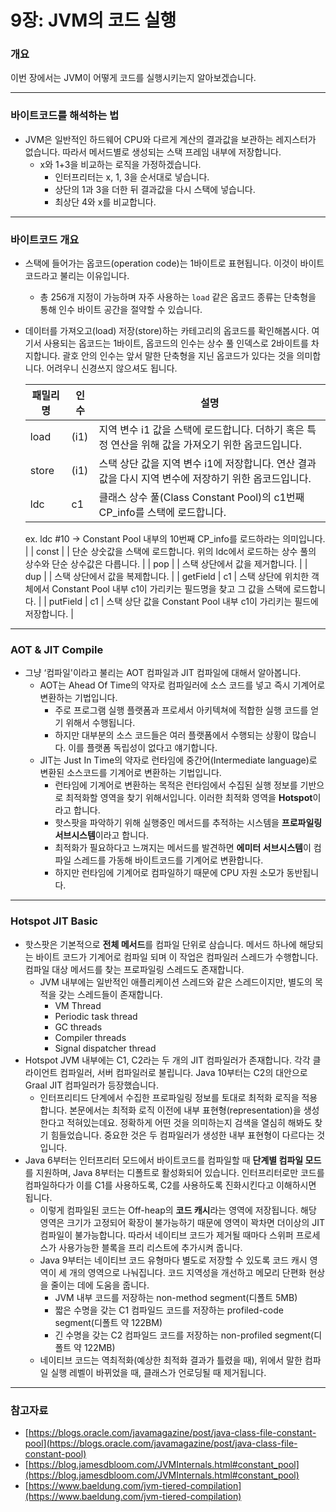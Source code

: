 # 9장: JVM의 코드 실행

### 개요

이번 장에서는 JVM이 어떻게 코드를 실행시키는지 알아보겠습니다.

---

### 바이트코드를 해석하는 법

- JVM은 일반적인 하드웨어 CPU와 다르게 계산의 결과값을 보관하는 레지스터가 없습니다. 따라서 메서드별로 생성되는 스택 프레임 내부에 저장합니다.
    - x와 1+3을 비교하는 로직을 가정하겠습니다.
        - 인터프리터는 x, 1, 3을 순서대로 넣습니다.
        - 상단의 1과 3을 더한 뒤 결과값을 다시 스택에 넣습니다.
        - 최상단 4와 x를 비교합니다.

---

### 바이트코드 개요

- 스택에 들어가는 옵코드(operation code)는 1바이트로 표현됩니다. 이것이 바이트코드라고 불리는 이유입니다.
    - 총 256개 지정이 가능하며 자주 사용하는 `load` 같은 옵코드 종류는 단축형을 통해 인수 바이트 공간을 절약할 수 있습니다.
- 데이터를 가져오고(load) 저장(store)하는 카테고리의 옵코드를 확인해봅시다. 여기서 사용되는 옵코드는 1바이트, 옵코드의 인수는 상수 풀 인덱스로 2바이트를 차지합니다. 괄호 안의 인수는 앞서 말한 단축형을 지닌 옵코드가 있다는 것을 의미합니다. 어려우니 신경쓰지 않으셔도 됩니다.
    
    
    | 패밀리 명 | 인수 | 설명 |
    | --- | --- | --- |
    | load | (i1) | 지역 변수 i1 값을 스택에 로드합니다. 더하기 혹은 특정 연산을 위해 값을 가져오기 위한 옵코드입니다. |
    | store | (i1) | 스택 상단 값을 지역 변수 i1에 저장합니다. 연산 결과값을 다시 지역 변수에 저장하기 위한 옵코드입니다. |
    | ldc | c1 | 클래스 상수 풀(Class Constant Pool)의 c1번째 CP_info를 스택에 로드합니다. 
    
    ex. ldc #10 → Constant Pool 내부의 10번째 CP_info를 로드하라는 의미입니다. |
    | const |  | 단순 상숫값을 스택에 로드합니다. 위의 ldc에서 로드하는 상수 풀의 상수와 단순 상수값은 다릅니다. |
    | pop |  | 스택 상단에서 값을 제거합니다. |
    | dup |  | 스택 상단에서 값을 복제합니다. |
    | getField | c1 | 스택 상단에 위치한 객체에서 Constant Pool 내부 c1이 가리키는 필드명을 찾고 그 값을 스택에 로드합니다. |
    | putField | c1 | 스택 상단 값을 Constant Pool 내부 c1이 가리키는 필드에 저장합니다. |

---

### AOT & JIT Compile

- 그냥 ‘컴파일'이라고 불리는 AOT 컴파일과 JIT 컴파일에 대해서 알아봅니다.
    - AOT는 Ahead Of Time의 약자로 컴파일러에 소스 코드를 넣고 즉시 기계어로 변환하는 기법입니다.
        - 주로 프로그램 실행 플랫폼과 프로세서 아키텍쳐에 적합한 실행 코드를 얻기 위해서 수행됩니다.
        - 하지만 대부분의 소스 코드들은 여러 플랫폼에서 수행되는 상황이 많습니다. 이를 플랫폼 독립성이 없다고 얘기합니다.
    - JIT는 Just In Time의 약자로 런타임에 중간어(Intermediate language)로 변환된 소스코드를 기계어로 변환하는 기법입니다.
        - 런타임에 기계어로 변환하는 목적은 런타임에서 수집된 실행 정보를 기반으로 최적화할 영역을 찾기 위해서입니다. 이러한 최적화 영역을 **Hotspot**이라고 합니다.
        - 핫스팟을 파악하기 위해 실행중인 메서드를 추적하는 시스템을 **프로파일링 서브시스템**이라고 합니다.
        - 최적화가 필요하다고 느껴지는 메서드를 발견하면 **에미터 서브시스템**이 컴파일 스레드를 가동해 바이트코드를 기계어로 변환합니다.
        - 하지만 런타임에 기계어로 컴파일하기 때문에 CPU 자원 소모가 동반됩니다.

---

### Hotspot JIT Basic

- 핫스팟은 기본적으로 **전체 메서드**를 컴파일 단위로 삼습니다. 메서드 하나에 해당되는 바이트 코드가 기계어로 컴파일 되며 이 작업은 컴파일러 스레드가 수행합니다. 컴파일 대상 메서드를 찾는 프로파일링 스레드도 존재합니다.
    - JVM 내부에는 일반적인 애플리케이션 스레드와 같은 스레드이지만, 별도의 목적을 갖는 스레드들이 존재합니다.
        - VM Thread
        - Periodic task thread
        - GC threads
        - Compiler threads
        - Signal dispatcher thread
- Hotspot JVM 내부에는 C1, C2라는 두 개의 JIT 컴파일러가 존재합니다. 각각 클라이언트 컴파일러, 서버 컴파일러로 불립니다. Java 10부터는 C2의 대안으로 Graal JIT 컴파일러가 등장했습니다.
    - 인터프리티드 단계에서 수집한 프로파일링 정보를 토대로 최적화 로직을 적용합니다. 본문에서는 최적화 로직 이전에 내부 표현형(representation)을 생성한다고 적혀있는데요. 정확하게 어떤 것을 의미하는지 검색을 열심히 해봐도 찾기 힘들었습니다. 중요한 것은 두 컴파일러가 생성한 내부 표현형이 다르다는 것입니다.
- Java 6부터는 인터프리터 모드에서 바이트코드를 컴파일할 때 **단계별 컴파일 모드**를 지원하며, Java 8부터는 디폴트로 활성화되어 있습니다. 인터프리터로만 코드를 컴파일하다가 이를 C1를 사용하도록, C2를 사용하도록 진화시킨다고 이해하시면 됩니다.
    - 이렇게 컴파일된 코드는 Off-heap의 **코드 캐시**라는 영역에 저장됩니다. 해당 영역은 크기가 고정되어 확장이 불가능하기 때문에 영역이 꽉차면 더이상의 JIT 컴파일이 불가능합니다. 따라서 네이티브 코드가 제거될 때마다 스위퍼 프로세스가 사용가능한 블록을 프리 리스트에 추가시켜 줍니다.
    - Java 9부터는 네이티브 코드 유형마다 별도로 저장할 수 있도록 코드 캐시 영역이 세 개의 영역으로 나눠집니다. 코드 지역성을 개선하고 메모리 단편화 현상을 줄이는 데에 도움을 줍니다.
        - JVM 내부 코드를 저장하는 non-method segment(디폴트 5MB)
        - 짧은 수명을 갖는 C1 컴파일드 코드를 저장하는 profiled-code segment(디폴트 약 122BM)
        - 긴 수명을 갖는 C2 컴파일드 코드를 저장하는 non-profiled segment(디폴트 약 122MB)
    - 네이티브 코드는 역최적화(예상한 최적화 결과가 틀렸을 때), 위에서 말한 컴파일 실행 레벨이 바뀌었을 때, 클래스가 언로딩될 때 제거됩니다.

---

### 참고자료

- [https://blogs.oracle.com/javamagazine/post/java-class-file-constant-pool](https://blogs.oracle.com/javamagazine/post/java-class-file-constant-pool)
- [https://blog.jamesdbloom.com/JVMInternals.html#constant_pool](https://blog.jamesdbloom.com/JVMInternals.html#constant_pool)
- [https://www.baeldung.com/jvm-tiered-compilation](https://www.baeldung.com/jvm-tiered-compilation)
